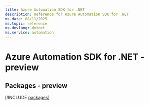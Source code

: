 ```yaml
---
title: Azure Automation SDK for .NET
description: Reference for Azure Automation SDK for .NET
ms.date: 08/11/2025
ms.topic: reference
ms.devlang: dotnet
ms.service: automation
---
```

# Azure Automation SDK for .NET - preview
## Packages - preview
[!INCLUDE [packages](automation-index.md)]